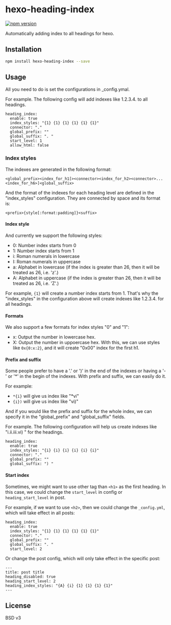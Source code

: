 # hexo-heading-index

[![npm version](https://badge.fury.io/js/hexo-heading-index.svg)](http://badge.fury.io/js/hexo-heading-index)

Automatically adding index to all headings for hexo.

## Installation

``` bash
npm install hexo-heading-index --save
```

## Usage

All you need to do is set the configurations in _config.ymal.

For example. The following config will add indexes like 1.2.3.4. to all headings.

```
heading_index:
  enable: true
  index_styles: "{1} {1} {1} {1} {1} {1}"
  connector: "."
  global_prefix: ""
  global_suffix: ". "
  start_level: 1
  allow_html: false
```

### Index styles

The indexes are generated in the following format:

```
<global_prefix><index_for_h1[><connector><index_for_h2><connector>...<index_for_h6>]<global_suffix>
```

And the format of the indexes for each heading level are defined in the "index_styles" configuration. They are connected by space and its format is:

```
<prefix>{style[:format:padding]}<suffix>
```

#### Index style

And currently we support the following styles:

* 0: Number index starts from 0
* 1: Number index starts from 1
* i: Roman numerals in lowercase
* I: Roman numerals in uppercase
* a: Alphabet in lowercase (if the index is greater than 26, then it will be treated as 26, i.e. 'z'.)
* A: Alphabet in uppercase (if the index is greater than 26, then it will be treated as 26, i.e. 'Z'.)

For example, ```{1}``` will create a number index starts from 1. That's why the "index_styles" in the configuration above will create indexes like 1.2.3.4. for all headings.

#### Formats

We also support a few formats for index styles "0" and "1":

* x: Output the number in lowercase hex.
* X: Output the number in uppoercase hex.
With this, we can use styles like ```0x{0:x:2}```, and it will create "0x00" index for the first h1.

#### Prefix and suffix

Some people prefer to have a '.' or ')' in the end of the indexes or having a '-' or '*' in the begin of the indexes. With prefix and suffix, we can easily do it.

For example:

* ```*{i}``` will give us index like "*vi"
* ```{i})``` will give us index like "vi)"

And if you would like the prefix and suffix for the whole index, we can specify it in the "global_prefix" and "global_suffix" fields.

For example. The following configuration will help us create indexes like "i.ii.iii.vi) " for the headings.

```
heading_index:
  enable: true
  index_styles: "{i} {i} {i} {i} {i} {i}"
  connector: "."
  global_prefix: ""
  global_suffix: ") "
```

#### Start index

Sometimes, we might want to use other tag than `<h1>` as the first heading. In this case, we could change the `start_level` in config or `heading_start_level` in post.

For example, if we want to use `<h2>`, then we could change the `_config.yml`, which will take effect in all posts:

```
heading_index:
  enable: true
  index_styles: "{1} {1} {1} {1} {1} {1}"
  connector: "."
  global_prefix: ""
  global_suffix: ". "
  start_level: 2
```

Or change the post config, which will only take effect in the specific post:

```
---
title: post title
heading_disabled: true
heading_start_level: 2
heading_index_styles: "{A} {i} {1} {1} {1} {1}"
---
```

## License

BSD v3
